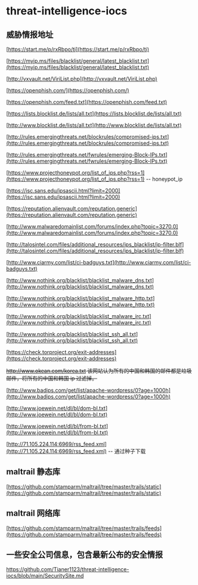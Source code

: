 # threat-intelligence-iocs

## 威胁情报地址

[https://start.me/p/rxRbpo/ti](https://start.me/p/rxRbpo/ti)

[https://myip.ms/files/blacklist/general/latest_blacklist.txt](https://myip.ms/files/blacklist/general/latest_blacklist.txt)

[http://vxvault.net/ViriList.php](http://vxvault.net/ViriList.php)

[https://openphish.com/](https://openphish.com/)

[https://openphish.com/feed.txt](https://openphish.com/feed.txt)

[https://lists.blocklist.de/lists/all.txt](https://lists.blocklist.de/lists/all.txt)

[http://www.blocklist.de/lists/all.txt](http://www.blocklist.de/lists/all.txt)

[http://rules.emergingthreats.net/blockrules/compromised-ips.txt](http://rules.emergingthreats.net/blockrules/compromised-ips.txt)

[http://rules.emergingthreats.net/fwrules/emerging-Block-IPs.txt](http://rules.emergingthreats.net/fwrules/emerging-Block-IPs.txt)

[https://www.projecthoneypot.org/list_of_ips.php?rss=1](https://www.projecthoneypot.org/list_of_ips.php?rss=1) -- honeypot_ip

[https://isc.sans.edu/ipsascii.html?limit=2000](https://isc.sans.edu/ipsascii.html?limit=2000)

[https://reputation.alienvault.com/reputation.generic](https://reputation.alienvault.com/reputation.generic)

[http://www.malwaredomainlist.com/forums/index.php?topic=3270.0](http://www.malwaredomainlist.com/forums/index.php?topic=3270.0)

[http://talosintel.com/files/additional_resources/ips_blacklist/ip-filter.blf](http://talosintel.com/files/additional_resources/ips_blacklist/ip-filter.blf)

[http://www.ciarmy.com/list/ci-badguys.txt](http://www.ciarmy.com/list/ci-badguys.txt)

[http://www.nothink.org/blacklist/blacklist_malware_dns.txt](http://www.nothink.org/blacklist/blacklist_malware_dns.txt)

[http://www.nothink.org/blacklist/blacklist_malware_http.txt](http://www.nothink.org/blacklist/blacklist_malware_http.txt)

[http://www.nothink.org/blacklist/blacklist_malware_irc.txt](http://www.nothink.org/blacklist/blacklist_malware_irc.txt)

[http://www.nothink.org/blacklist/blacklist_ssh_all.txt](http://www.nothink.org/blacklist/blacklist_ssh_all.txt)

[https://check.torproject.org/exit-addresses](https://check.torproject.org/exit-addresses)

~~http://www.okean.com/korea.txt 该网站认为所有的中国和韩国的邮件都是垃圾邮件，将所有的中国和韩国 ip 过滤掉。~~

[http://www.badips.com/get/list/apache-wordpress/0?age=1000h](http://www.badips.com/get/list/apache-wordpress/0?age=1000h)

[http://www.joewein.net/dl/bl/dom-bl.txt](http://www.joewein.net/dl/bl/dom-bl.txt)

[http://www.joewein.net/dl/bl/from-bl.txt](http://www.joewein.net/dl/bl/from-bl.txt)

[http://71.105.224.114:6969/rss_feed.xml](http://71.105.224.114:6969/rss_feed.xml)  -- 通过种子下载

## maltrail 静态库

[https://github.com/stamparm/maltrail/tree/master/trails/static](https://github.com/stamparm/maltrail/tree/master/trails/static)

## maltrail 网络库

[https://github.com/stamparm/maltrail/tree/master/trails/feeds](https://github.com/stamparm/maltrail/tree/master/trails/feeds)

## 一些安全公司信息，包含最新公布的安全情报

https://github.com/Tianer1123/threat-intelligence-iocs/blob/main/SecuritySite.md
